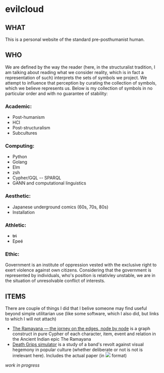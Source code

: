 # evilcloud

## WHAT

This is a personal website of the standard pre-posthumanist human.

## WHO

We are defined by the way the reader (here, in the structuralist tradition, I am talking about reading what we consider reality, which is in fact a representation of such) interprets the sets of symbols we project. We attempt to influence that perception by curating the collection of symbols, which we believe represents us. Below is my collection of symbols in no particular order and with no guarantee of stability:

### Academic:

- Post-humanism
- HCI
- Post-structuralism
- Subcultures

### Computing:

- Python
- Golang
- Elm
- zsh
- Cypher/GQL -- SPARQL
- GANN and computational linguistics

### Aesthetic:

- Japanese underground comics (60s, 70s, 80s)
- Installation

### Athletic:
- ~~tri~~
- Epeé

### Ethic:
Government is an institute of oppression vested with the exclusive right to exert violence against own citizens. Considering that the government is represented by individuals, who's position is relativley unstable, we are in the situation of unresolvable conflict of interests. 

## ITEMS

There are couple of things I did that I belive someone may find useful beyond simple utilitarian use (like some software, which I also did, but links to which I will not attach)

- [The Ramayana — the jorney on the edges, node by node](https://github.com/evilcloud/The_Ramayana) is a graph construct in pure Cypher of each character, item, event and relation in the Ancient Indian epic The Ramayana
- [Death Grips simulator](https://github.com/evilcloud/Death-Grips-simulator) is a study of a band's revolt against visual hegemony in popular culture (whether deliberate or not is not is irrelevant here). Includes the actual paper (in <img src="https://render.githubusercontent.com/render/math?math=\LaTeX"> format)

_work in progress_
